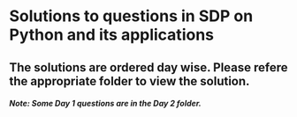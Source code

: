 # Solutions to questions in SDP on Python and its applications

## The solutions are ordered day wise. Please refere the appropriate folder to view the solution.

##### Note: Some Day 1 questions are in the Day 2 folder.
